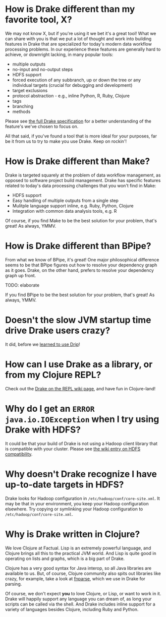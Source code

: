 # How is Drake different than my favorite tool, X?

We may not know X, but if you're using it we bet it's a great tool! What we
can share with you is that we put a lot of thought and work into building
features in Drake that are specialized for today's modern data workflow
processing problems. In our experience these features are generally hard
to achieve, or downright lacking, in many popular tools:

* multiple outputs
* no-input and no-output steps
* HDFS support
* forced execution of any subbranch, up or down the tree or any individual targets (crucial for debugging and development)
* target exclusions
* protocol abstraction - e.g., inline Python, R, Ruby, Clojure
* tags
* branching
* methods

Please see [the full Drake specification](https://docs.google.com/document/d/1bF-OKNLIG10v_lMes_m4yyaJtAaJKtdK0Jizvi_MNsg/edit) for a better understanding of the
feature's we've chosen to focus on.

All that said, if you've found a tool that is more ideal for your purposes,
far be it from us to try to make you use Drake. Keep on rockin'!

# How is Drake different than Make?

Drake is targeted squarely at the problem of data workflow management,
as opposed to software project build management. Drake has specific features
related to today's data processing challenges that you won't find in Make:

* HDFS support
* Easy handling of multiple outputs from a single step
* Mulitple language support inline, e.g. Ruby, Python, Clojure
* Integration with common data analysis tools, e.g. R

Of course, if you find Make to be the best solution for your problem, that's
great! As always, YMMV.

# How is Drake different than BPipe?

From what we know of BPipe, it's great! One major philosophical difference
seems to be that BPipe figures out how to resolve your dependency graph as
it goes. Drake, on the other hand, prefers to resolve your dependency
graph up front.

TODO: elaborate

If you find BPipe to be the best solution for your problem, that's
great! As always, YMMV.

# Doesn't the slow JVM startup time drive Drake users crazy?

It did, before we [learned to use Drip](https://github.com/Factual/drake/wiki/Faster-startup:-Drake-with-Drip)!

# How can I use Drake as a library, or from my Clojure REPL?

Check out the [Drake on the REPL wiki page](https://github.com/Factual/drake/wiki/Drake-on-the-REPL),
and have fun in Clojure-land!

# Why do I get an `ERROR java.io.IOException` when I try using Drake with HDFS?

It could be that your build of Drake is not using a Hadoop client library that
is compatible with your cluster. Please see [the wiki entry on HDFS compatibility](https://github.com/Factual/drake/wiki/HDFS-Compatibility).

# Why doesn't Drake recognize I have up-to-date targets in HDFS?

Drake looks for Hadoop configuration in `/etc/hadoop/conf/core-site.xml`. It
may be that in your environment, you keep your Hadoop configuration elsewhere.
Try copying or symlinking your Hadoop configuration to `/etc/hadoop/conf/core-site.xml`.

# Why is Drake written in Clojure?

We love Clojure at Factual. Lisp is an extremely powerful language, and
Clojure brings all this to the practical JVM world. And Lisp is quite good
in operating on lists and graphs, which is a big part of Drake.

Clojure has a very good syntax for Java interop, so all Java libraries are
available to us. But, of course, Clojure community also spits out libraries
like crazy, for example, take a look at [fnparse](https://github.com/joshua-choi/fnparse),
which we use in Drake for parsing.

Of course, we don't expect **you** to love Clojure, or Lisp, or want to
work in it. Drake will happily support any language you can dream of, as long
your scripts can be called via the shell. And Drake includes inline support
for a variety of languages besides Clojure, including Ruby and Python.
